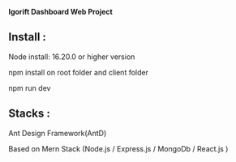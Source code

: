 **Igorift Dashboard Web Project**

## Install : 

Node install: 16.20.0 or higher version 

npm install on root folder and client folder

npm run dev 

## Stacks : 

Ant Design Framework(AntD) 

Based on Mern Stack (Node.js / Express.js / MongoDb / React.js ) 
